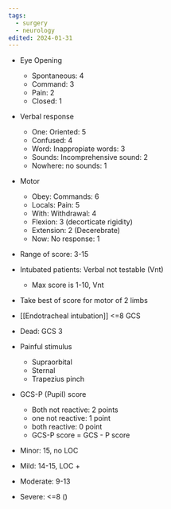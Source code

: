 ```yaml
---
tags:
  - surgery
  - neurology
edited: 2024-01-31
---
```


- Eye Opening
	- Spontaneous: 4
	- Command: 3
	- Pain: 2
	- Closed: 1

- Verbal response
	- One: Oriented: 5
	- Confused: 4
	- Word: Inappropiate words: 3
	- Sounds: Incomprehensive sound: 2
	- Nowhere: no sounds: 1

- Motor
	- Obey: Commands: 6
	- Locals: Pain: 5
	- With: Withdrawal: 4
	- Flexion: 3 (decorticate rigidity)
	- Extension: 2 (Decerebrate)
	- Now: No response: 1


- Range of score: 3-15
- Intubated patients: Verbal not testable (Vnt)
	- Max score is 1-10, Vnt
- Take best of score for motor of 2 limbs
- [[Endotracheal intubation]] <=8 GCS
- Dead: GCS 3
- Painful stimulus
	- Supraorbital
	- Sternal
	- Trapezius pinch

- GCS-P (Pupil) score
	- Both not reactive: 2 points
	- one not reactive: 1 point
	- both reactive: 0 point
	- GCS-P score = GCS - P score 

- Minor: 15, no LOC
- Mild: 14-15, LOC +
- Moderate: 9-13
- Severe: <=8 ()